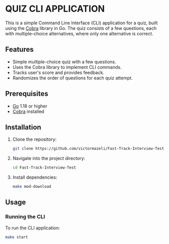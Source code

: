 # QUIZ CLI APPLICATION

This is a simple Command Line Interface (CLI) application for a quiz, built using the [Cobra](https://github.com/spf13/cobra) library in Go. The quiz consists of a few questions, each with multiple-choice alternatives, where only one alternative is correct.

## Features

- Simple multiple-choice quiz with a few questions.
- Uses the Cobra library to implement CLI commands.
- Tracks user's score and provides feedback.
- Randomizes the order of questions for each quiz attempt.

## Prerequisites

- [Go](https://golang.org/dl/) 1.18 or higher
- [Cobra](https://github.com/spf13/cobra) installed

## Installation

1. Clone the repository:
    ```bash
    git clone https://github.com/victormazeli/Fast-Track-Interview-Test.git
    ```
2. Navigate into the project directory:
    ```bash
    cd Fast-Track-Interview-Test
    ```
3. Install dependencies:
    ```bash
    make mod-download
    ```

## Usage

### Running the CLI

To run the CLI application:

```bash
make start

```
